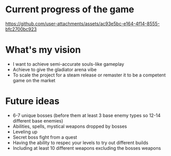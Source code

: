 # Current progress of the game

https://github.com/user-attachments/assets/ac93e5bc-e164-4f14-8555-bfc2700bc923

# What's my vision
- I want to achieve semi-accurate souls-like gameplay
- Achieve to give the gladiator arena vibe
- To scale the project for a steam release or remaster it to be a competent game on the market

# Future ideas
- 6-7 unique bosses (before them at least 3 base enemy types so 12-14 different base enemies)
- Abilities, spells, mystical weapons dropped by bosses
- Leveling up
- Secret boss fight from a quest
- Having the ability to respec your levels to try out different builds
- Including at least 10 different weapons excluding the bosses weapons
